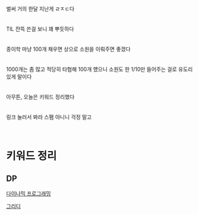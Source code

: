 벌써 거의 한달 지난게 ㄹㅈㄷ다
<br><br><br>
TIL 잔뜩 쓴걸 보니 꽤 뿌듯하다
<br><br><br>
종이학 마냥 100개 채우면 상으로 소원을 이뤄주면 좋겠다
<br><br><br>
1000개는 좀 많고 적당히 타협해 100개 헀으니 소원도 한 1/10만 들어주는 걸로 유도리 있게 말이다
<br><br><br>
아무튼, 오늘은 키워드 정리했다
<br><br><br>
링크 눌러서 봐라 스팸 아니니 걱정 말고
<br><br><br>

# 키워드 정리

## DP
[다이나믹 프로그래밍](../reviews/week4_word/DP.md)

[그리디](../reviews/week4_word/greedy.md)